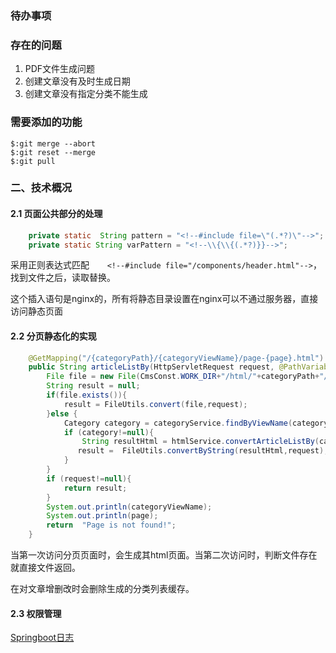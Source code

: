 ### 待办事项
### 存在的问题
1. PDF文件生成问题
2. 创建文章没有及时生成日期
3. 创建文章没有指定分类不能生成
### 需要添加的功能

```
$:git merge --abort
$:git reset --merge
$:git pull
```
### 二、技术概况
#### 2.1 页面公共部分的处理
```java
    private static  String pattern = "<!--#include file=\"(.*?)\"-->";
    private static String varPattern = "<!--\\{\\{(.*?)}}-->";
```
采用正则表达式匹配`    <!--#include file="/components/header.html"-->`，找到文件之后，读取替换。

这个插入语句是nginx的，所有将静态目录设置在nginx可以不通过服务器，直接访问静态页面

#### 2.2 分页静态化的实现
```java
    @GetMapping("/{categoryPath}/{categoryViewName}/page-{page}.html")
    public String articleListBy(HttpServletRequest request, @PathVariable("categoryPath") String categoryPath, @PathVariable("categoryViewName") String categoryViewName, @PathVariable("page") Integer page){
        File file = new File(CmsConst.WORK_DIR+"/html/"+categoryPath+"/"+categoryViewName+"/"+page+".html");
        String result = null;
        if(file.exists()){
            result = FileUtils.convert(file,request);
        }else {
            Category category = categoryService.findByViewName(categoryViewName);
            if (category!=null){
                String resultHtml = htmlService.convertArticleListBy(category,page);
               result =  FileUtils.convertByString(resultHtml,request);
            }
        }
        if (request!=null){
            return result;
        }
        System.out.println(categoryViewName);
        System.out.println(page);
        return  "Page is not found!";
    }
```
当第一次访问分页页面时，会生成其html页面。当第二次访问时，判断文件存在就直接文件返回。

在对文章增删改时会删除生成的分类列表缓存。

#### 2.3 权限管理


[Springboot日志](https://blog.csdn.net/aa390481978/article/details/108096503)